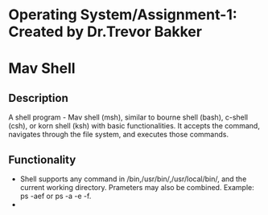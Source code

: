 # Operating System/Assignment-1: Created by Dr.Trevor Bakker
# Mav Shell

## Description
A shell program - Mav shell (msh), similar to bourne shell (bash), c-shell (csh), or korn shell (ksh) with basic functionalities. It accepts the command, navigates through the file system, and executes those commands. 

## Functionality
* Shell supports any command in /bin,/usr/bin/,/usr/local/bin/, and the current working directory. Prameters may also be combined. Example: ps -aef or ps -a -e -f.
*

